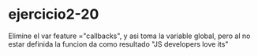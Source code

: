 # ejercicio2-20
Elimine el var feature ="callbacks", y asi toma la variable global, pero al no estar definida la funcion da como resultado "JS developers love its"
